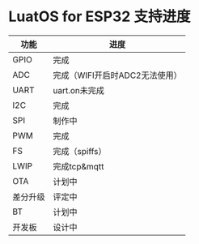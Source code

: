 # LuatOS for ESP32 支持进度

| 功能     | 进度                           |
| -------- | ------------------------------ |
| GPIO     | 完成                           |
| ADC      | 完成（WIFI开启时ADC2无法使用） |
| UART     | uart.on未完成                  |
| I2C      | 完成                           |
| SPI      | 制作中                         |
| PWM      | 完成                           |
| FS       | 完成（spiffs）                 |
| LWIP     | 完成tcp&mqtt                   |
| OTA      | 计划中                         |
| 差分升级 | 评定中                         |
| BT       | 计划中                         |
| 开发板   | 设计中                         |

